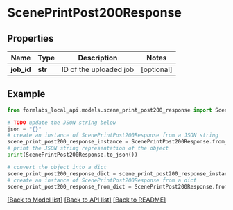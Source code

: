 # ScenePrintPost200Response


## Properties

Name | Type | Description | Notes
------------ | ------------- | ------------- | -------------
**job_id** | **str** | ID of the uploaded job | [optional] 

## Example

```python
from formlabs_local_api.models.scene_print_post200_response import ScenePrintPost200Response

# TODO update the JSON string below
json = "{}"
# create an instance of ScenePrintPost200Response from a JSON string
scene_print_post200_response_instance = ScenePrintPost200Response.from_json(json)
# print the JSON string representation of the object
print(ScenePrintPost200Response.to_json())

# convert the object into a dict
scene_print_post200_response_dict = scene_print_post200_response_instance.to_dict()
# create an instance of ScenePrintPost200Response from a dict
scene_print_post200_response_from_dict = ScenePrintPost200Response.from_dict(scene_print_post200_response_dict)
```
[[Back to Model list]](../README.md#documentation-for-models) [[Back to API list]](../README.md#documentation-for-api-endpoints) [[Back to README]](../README.md)


